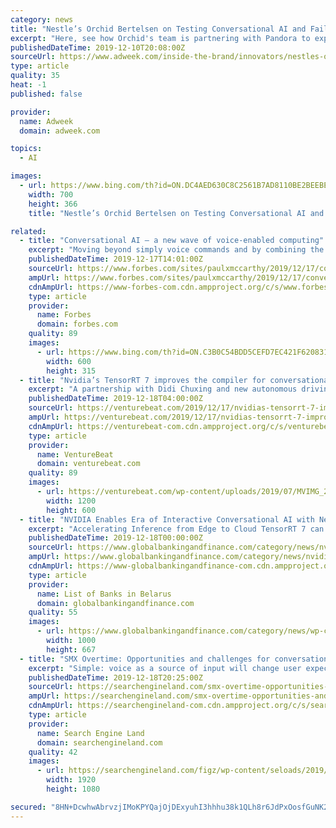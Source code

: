 ```yaml
---
category: news
title: "Nestle’s Orchid Bertelsen on Testing Conversational AI and Failing Forward"
excerpt: "Here, see how Orchid's team is partnering with Pandora to explore conversational AI more deeply and why hustle and grind don't necessarily lead to happiness. What led you to your role leading digital innovation for Nestlé? I wish I could say that there was a master plan to get where I am today. But the reality is that I’ve had many different ..."
publishedDateTime: 2019-12-10T20:08:00Z
sourceUrl: https://www.adweek.com/inside-the-brand/innovators/nestles-orchid-bertelsen-on-testing-conversational-ai-and-failing-forward/
type: article
quality: 35
heat: -1
published: false

provider:
  name: Adweek
  domain: adweek.com

topics:
  - AI

images:
  - url: https://www.bing.com/th?id=ON.DC4AED630C8C2561B7AD8110BE2BEEBE
    width: 700
    height: 366
    title: "Nestle’s Orchid Bertelsen on Testing Conversational AI and Failing Forward"

related:
  - title: "Conversational AI — a new wave of voice-enabled computing"
    excerpt: "Moving beyond simply voice commands and by combining the latest in voice recognition and language parsing technology with text-based smarts of interactive chatbots that has been developing rapidly over the last few years, Conversational AI promises to be a rich new vein of technology innovation. A range of new digital services are emerging as ..."
    publishedDateTime: 2019-12-17T14:01:00Z
    sourceUrl: https://www.forbes.com/sites/paulxmccarthy/2019/12/17/conversational-ai---a-new-wave-of-voice-enabled-computing/
    ampUrl: https://www.forbes.com/sites/paulxmccarthy/2019/12/17/conversational-ai---a-new-wave-of-voice-enabled-computing/amp/
    cdnAmpUrl: https://www-forbes-com.cdn.ampproject.org/c/s/www.forbes.com/sites/paulxmccarthy/2019/12/17/conversational-ai---a-new-wave-of-voice-enabled-computing/amp/
    type: article
    provider:
      name: Forbes
      domain: forbes.com
    quality: 89
    images:
      - url: https://www.bing.com/th?id=ON.C3B0C54BDD5CEFD7EC421F620831C5B9
        width: 600
        height: 315
  - title: "Nvidia’s TensorRT 7 improves the compiler for conversational AI models"
    excerpt: "A partnership with Didi Chuxing and new autonomous driving solutions weren’t the only things Nvidia announced at its GPU Technology Conference in Suzhou today ... The platform, which ships alongside Cuda-X AI libraries as a part of Nvidia’s inference suite, can validate and deploy a trained neural network for inference regardless of ..."
    publishedDateTime: 2019-12-18T04:00:00Z
    sourceUrl: https://venturebeat.com/2019/12/17/nvidias-tensorrt-7-improves-the-compiler-for-conversational-ai-models/
    ampUrl: https://venturebeat.com/2019/12/17/nvidias-tensorrt-7-improves-the-compiler-for-conversational-ai-models/amp/
    cdnAmpUrl: https://venturebeat-com.cdn.ampproject.org/c/s/venturebeat.com/2019/12/17/nvidias-tensorrt-7-improves-the-compiler-for-conversational-ai-models/amp/
    type: article
    provider:
      name: VentureBeat
      domain: venturebeat.com
    quality: 89
    images:
      - url: https://venturebeat.com/wp-content/uploads/2019/07/MVIMG_20190318_133330_1-e1576620054263.jpg?fit=1200%2C600&amp;strip=all
        width: 1200
        height: 600
  - title: "NVIDIA Enables Era of Interactive Conversational AI with New Inference Software"
    excerpt: "Accelerating Inference from Edge to Cloud TensorRT 7 can rapidly optimize, validate and deploy a trained neural network for inference by hyperscale data centers, embedded or automotive GPU platforms. NVIDIA’s inference platform — which includes TensorRT, as well as several NVIDIA CUDA-X AI™ libraries and NVIDIA GPUs — delivers low ..."
    publishedDateTime: 2019-12-18T00:00:00Z
    sourceUrl: https://www.globalbankingandfinance.com/category/news/nvidia-enables-era-of-interactive-conversational-ai-with-new-inference-software/
    ampUrl: https://www.globalbankingandfinance.com/category/news/nvidia-enables-era-of-interactive-conversational-ai-with-new-inference-software/
    cdnAmpUrl: https://www-globalbankingandfinance-com.cdn.ampproject.org/c/s/www.globalbankingandfinance.com/category/news/nvidia-enables-era-of-interactive-conversational-ai-with-new-inference-software/
    type: article
    provider:
      name: List of Banks in Belarus
      domain: globalbankingandfinance.com
    quality: 55
    images:
      - url: https://www.globalbankingandfinance.com/category/news/wp-content/uploads/2019/07/gbafNews28.jpg
        width: 1000
        height: 667
  - title: "SMX Overtime: Opportunities and challenges for conversational voice search"
    excerpt: "Simple: voice as a source of input will change user expectations of how the dialogue between humans and machines should work, and learning how to deal with speech recognition and natural language processing is hard. You will need to experiment with this and learn how it works and it will take time to build that expertise. Many of you are ..."
    publishedDateTime: 2019-12-18T20:25:00Z
    sourceUrl: https://searchengineland.com/smx-overtime-opportunities-and-challenges-for-conversational-voice-search-326631
    ampUrl: https://searchengineland.com/smx-overtime-opportunities-and-challenges-for-conversational-voice-search-326631/amp
    cdnAmpUrl: https://searchengineland-com.cdn.ampproject.org/c/s/searchengineland.com/smx-overtime-opportunities-and-challenges-for-conversational-voice-search-326631/amp
    type: article
    provider:
      name: Search Engine Land
      domain: searchengineland.com
    quality: 42
    images:
      - url: https://searchengineland.com/figz/wp-content/seloads/2019/12/smx-east-impact-wall-staff-1920.jpg
        width: 1920
        height: 1080

secured: "8HN+DcwhwAbrvzjIMoKPYQajOjDExyuhI3hhhu38k1QLh8r6JdPxOosfGuNK2/08w2C4brFVfU8oGl95pCdoGwoE/jQ1tepQPU2jNxi/Fhk9/mU+iBJg3ZW6PmdTrI9TgwtCBWhY70i/nNarLJ/+D6XCWVNXARqSTN/ToHYJ+MmF+aBAQf3bHdWXnHgfK/IuxH5+2c8UqlbGyCc+ps/zQFbW6T/vwyOopPi07hgUTI2xPcQLle2lyyfLXBUjInf7G3DwedQe1F0FymilyMk+FA==;C/qRJrjLlIu6eKobuEdBtg=="
---
```


